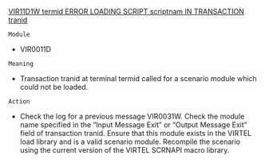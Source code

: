 [VIR11D1W termid ERROR LOADING SCRIPT scriptnam IN TRANSACTION tranid](https://virtel.readthedocs.io/en/latest/manuals/virtel/Virtel459MG/messages.html?highlight=VIR11D1W#VIR11D1W)

`Module`
- VIR0011D

`Meaning`
- Transaction tranid at terminal termid called for a scenario module which could not be loaded.

`Action`
- Check the log for a previous message VIR0031W. Check the module name specified in the “Input Message Exit” or “Output Message Exit” field of transaction tranid. Ensure that this module exists in the VIRTEL load library and is a valid scenario module. Recompile the scenario using the current version of the VIRTEL SCRNAPI macro library.
